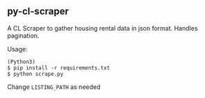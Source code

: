 ## py-cl-scraper
A CL Scraper to gather housing rental data in json format. Handles pagination.

Usage:
```
(Python3)
$ pip install -r requirements.txt
$ python scrape.py
```

Change `LISTING_PATH` as needed
